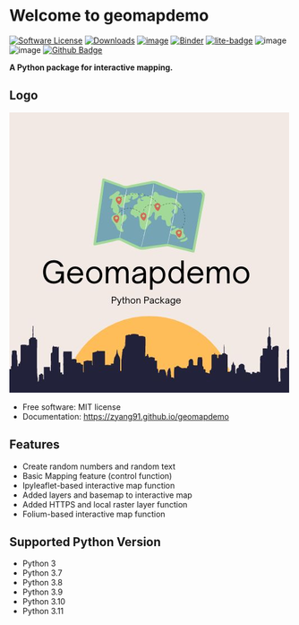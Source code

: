 # Welcome to geomapdemo


[![Software License](https://img.shields.io/badge/license-MIT-green.svg)](LICENSE)
[![Downloads](https://static.pepy.tech/badge/geomapdemo)](https://pepy.tech/project/geomapdemo)
[![image](https://img.shields.io/pypi/v/geomapdemo.svg)](https://pypi.python.org/pypi/geomapdemo)
[![Binder](https://mybinder.org/badge_logo.svg)](https://mybinder.org/v2/gh/zyang91/geomapdemo/HEAD)
[![lite-badge](https://jupyterlite.rtfd.io/en/latest/_static/badge.svg)](https://zyang91.github.io/geomapdemo-jupyter-lite/)
![image](https://github.com/zyang91/geomapdemo/workflows/docs/badge.svg)
![image](https://github.com/zyang91/geomapdemo/workflows/build/badge.svg)
[![Github Badge](https://img.shields.io/badge/Github-Repo-yellow)](https://github.com/zyang91/geomapdemo)

**A Python package for interactive mapping.**

## Logo
![logo](logo/logo.jpg)


- Free software: MIT license
- Documentation: https://zyang91.github.io/geomapdemo


## Features

-   Create random numbers and random text
-   Basic Mapping feature (control function)
-   Ipyleaflet-based interactive map function
-   Added layers and basemap to interactive map
-   Added HTTPS and local raster layer function
-   Folium-based interactive map function

## Supported Python Version
- Python 3
- Python 3.7
- Python 3.8
- Python 3.9
- Python 3.10
- Python 3.11


